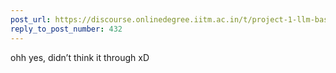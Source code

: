 ```yaml
---
post_url: https://discourse.onlinedegree.iitm.ac.in/t/project-1-llm-based-automation-agent-discussion-thread-tds-jan-2025/164277/456
reply_to_post_number: 432
---
```

ohh yes, didn’t think it through xD